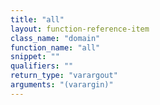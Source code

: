 ```yaml
---
title: "all"
layout: function-reference-item
class_name: "domain"
function_name: "all"
snippet: ""
qualifiers: ""
return_type: "varargout"
arguments: "(varargin)"
---
```


<pre class="help-text"></pre>